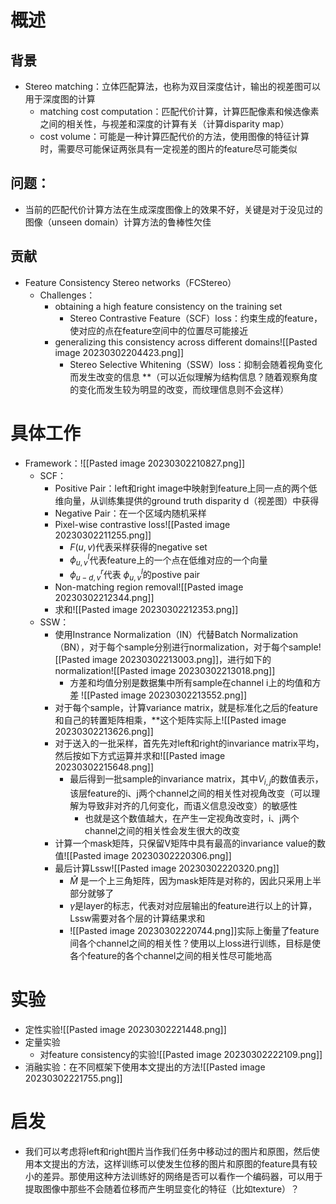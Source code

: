 # 概述
## 背景
- Stereo matching：立体匹配算法，也称为双目深度估计，输出的视差图可以用于深度图的计算
	- matching cost computation：匹配代价计算，计算匹配像素和候选像素之间的相关性，与视差和深度的计算有关（计算disparity map）
	- cost volume：可能是一种计算匹配代价的方法，使用图像的特征计算时，需要尽可能保证两张具有一定视差的图片的feature尽可能类似
## 问题：
- 当前的匹配代价计算方法在生成深度图像上的效果不好，关键是对于没见过的图像（unseen domain）计算方法的鲁棒性欠佳
## 贡献
- Feature Consistency Stereo networks（FCStereo）
	- Challenges：
		- obtaining a high feature consistency on the training set
			- Stereo Contrastive Feature（SCF）loss：约束生成的feature，使对应的点在feature空间中的位置尽可能接近
		- generalizing this consistency across different domains![[Pasted image 20230302204423.png]]
			- Stereo Selective Whitening（SSW）loss：抑制会随着视角变化而发生改变的信息 **（可以近似理解为结构信息？随着观察角度的变化而发生较为明显的改变，而纹理信息则不会这样）
# 具体工作
- Framework：![[Pasted image 20230302210827.png]]
	- SCF：
		- Positive Pair：left和right image中映射到feature上同一点的两个低维向量，从训练集提供的ground truth disparity d（视差图）中获得
		- Negative Pair：在一个区域内随机采样
		- Pixel-wise contrastive loss![[Pasted image 20230302211255.png]]
			- $F(u,v)$代表采样获得的negative set
			- $\phi ^{l}_{u,v}$代表feature上的一个点在低维对应的一个向量
			- $\phi ^{r}_{u-d,v}$代表 $\phi ^{l}_{u,v}$的postive pair
		- Non-matching region removal![[Pasted image 20230302212344.png]]
		- 求和![[Pasted image 20230302212353.png]]
	- SSW：
		- 使用Instrance Normalization（IN）代替Batch Normalization（BN），对于每个sample分别进行normalization，对于每个sample![[Pasted image 20230302213003.png]]，进行如下的normalization![[Pasted image 20230302213018.png]]
			- 方差和均值分别是数据集中所有sample在channel i上的均值和方差 ![[Pasted image 20230302213552.png]]
		- 对于每个sample，计算variance matrix，就是标准化之后的feature和自己的转置矩阵相乘，**这个矩阵实际上![[Pasted image 20230302213626.png]]
		- 对于送入的一批采样，首先先对left和right的invariance matrix平均，然后按如下方式运算并求和![[Pasted image 20230302215648.png]]
			- 最后得到一批sample的invariance matrix，其中$V_{i,j}$的数值表示，该层feature的i、j两个channel之间的相关性对视角改变（可以理解为导致非对齐的几何变化，而语义信息没改变）的敏感性
				- 也就是这个数值越大，在产生一定视角改变时，i、j两个channel之间的相关性会发生很大的改变
		- 计算一个mask矩阵，只保留V矩阵中具有最高的invariance value的数值![[Pasted image 20230302220306.png]]
		- 最后计算Lssw![[Pasted image 20230302220320.png]]
			- $\hat M$ 是一个上三角矩阵，因为mask矩阵是对称的，因此只采用上半部分就够了
			- $\gamma$是layer的标志，代表对对应层输出的feature进行以上的计算，Lssw需要对各个层的计算结果求和
			- ![[Pasted image 20230302220744.png]]实际上衡量了feature间各个channel之间的相关性？使用以上loss进行训练，目标是使各个feature的各个channel之间的相关性尽可能地高
# 实验
- 定性实验![[Pasted image 20230302221448.png]]
- 定量实验
	- 对feature consistency的实验![[Pasted image 20230302222109.png]]
- 消融实验：在不同框架下使用本文提出的方法![[Pasted image 20230302221755.png]]
# 启发
- 我们可以考虑将left和right图片当作我们任务中移动过的图片和原图，然后使用本文提出的方法，这样训练可以使发生位移的图片和原图的feature具有较小的差异。那使用这种方法训练好的网络是否可以看作一个编码器，可以用于提取图像中那些不会随着位移而产生明显变化的特征（比如texture）？